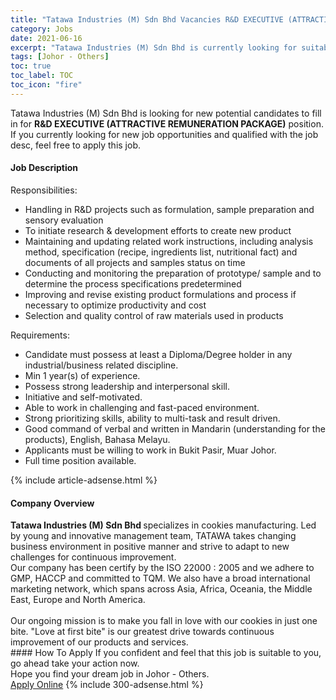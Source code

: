 ```yaml
---
title: "Tatawa Industries (M) Sdn Bhd Vacancies R&D EXECUTIVE (ATTRACTIVE REMUNERATION PACKAGE)" 
category: Jobs 
date: 2021-06-16 
excerpt: "Tatawa Industries (M) Sdn Bhd is currently looking for suitable person to fill in the R&D EXECUTIVE (ATTRACTIVE REMUNERATION PACKAGE) which based in Johor - Others" 
tags: [Johor - Others] 
toc: true 
toc_label: TOC 
toc_icon: "fire" 
--- 
```


<p>Tatawa Industries (M) Sdn Bhd is looking for new potential candidates to fill in for <b>R&D EXECUTIVE (ATTRACTIVE REMUNERATION PACKAGE)</b> position. If you currently looking for new job opportunities and qualified with the job desc, feel free to apply this job.
</p><div><div><h4>Job Description</h4></div><div><div><span><div><p>Responsibilities:</p><ul><li>Handling in R&amp;D projects such as formulation, sample preparation and sensory evaluation</li><li>To initiate research &amp; development efforts to create new product</li><li>Maintaining and updating related work instructions, including analysis method, specification (recipe, ingredients list, nutritional fact) and documents of all projects and samples status on time</li><li>Conducting and monitoring the preparation of prototype/ sample and to determine the process specifications predetermined</li><li>Improving and revise existing product formulations and process if necessary to optimize productivity and cost</li><li>Selection and quality control of raw materials used in products</li></ul><p>Requirements:</p><ul><li>Candidate must possess at least a Diploma/Degree holder in any industrial/business related discipline.</li><li>Min 1 year(s) of experience.</li><li>Possess strong leadership and interpersonal skill.</li><li>Initiative and self-motivated.</li><li>Able to work in challenging and fast-paced environment.</li><li>Strong prioritizing skills, ability to multi-task and result driven.</li><li>Good command of verbal and written in Mandarin (understanding for the products), English, Bahasa Melayu.</li><li>Applicants must be willing to work in Bukit Pasir, Muar Johor.</li><li>Full time position available.&#160;</li></ul></div></span></div></div></div> 
{% include article-adsense.html %} 
<div><div><h4>Company Overview</h4></div><div><div><span><div><div><strong>Tatawa Industries (M) Sdn Bhd </strong>specializes in cookies manufacturing. Led by young and innovative management team, TATAWA takes changing business environment in positive manner and strive to adapt to new challenges for continuous improvement.</div>
<div>Our company has been certify by the ISO 22000 : 2005 and we adhere to GMP, HACCP and committed to TQM. We also have a broad international marketing network, which spans across Asia, Africa, Oceania, the Middle East, Europe and North America.</div>
<div><br>
Our ongoing mission is to make you fall in love with our cookies in just one bite. "Love at first bite" is our greatest drive towards continuous improvement of our products and services.</div></div></span></div></div></div> 
#### How To Apply 
If you confident and feel that this job is suitable to you, go ahead take your action now. <br/> 
Hope you find your dream job in Johor - Others. <br/> 
<a href="https://www.jobstreet.com.my/en/job/r-d-executive-attractive-remuneration-package-4591459?jobId=jobstreet-my-job-4591459&" class="btn btn--info" target="_blank" rel="nofollow noopenner">Apply Online</a> 
{% include 300-adsense.html %} 